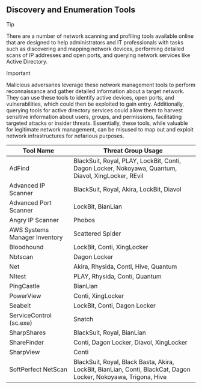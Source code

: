 ## Discovery and Enumeration Tools

> [!TIP]
> There are a number of network scanning and profiling tools available online that are designed to help administrators and IT professionals with tasks such as discovering and mapping network devices, performing detailed scans of IP addresses and open ports, and querying network services like Active Directory. 

> [!IMPORTANT]
> Malicious adversaries leverage these network management tools to perform reconnaissance and gather detailed information about a target network. They can use these tools to identify active devices, open ports, and vulnerabilities, which could then be exploited to gain entry. Additionally, querying tools for active directory services could allow them to harvest sensitive information about users, groups, and permissions, facilitating targeted attacks or insider threats. Essentially, these tools, while valuable for legitimate network management, can be misused to map out and exploit network infrastructures for nefarious purposes.

| Tool Name | Threat Group Usage |
|---|---|
| AdFind | BlackSuit, Royal, PLAY, LockBit, Conti, Dagon Locker, Nokoyawa, Quantum, Diavol, XingLocker, REvil |
| Advanced IP Scanner | BlackSuit, Royal, Akira, LockBit, Diavol |
| Advanced Port Scanner| LockBit, BianLian |
| Angry IP Scanner | Phobos |
| AWS Systems Manager Inventory | Scattered Spider |
| Bloodhound | LockBit, Conti, XingLocker |
| Nbtscan | Dagon Locker | 
| Net | Akira, Rhysida, Conti, Hive, Quantum |
| Nltest | PLAY, Rhysida, Conti, Quantum |
| PingCastle | BianLian |
| PowerView | Conti, XingLocker |
| Seabelt | LockBit, Conti, Dagon Locker |
| ServiceControl (sc.exe) | Snatch |
| SharpShares | BlackSuit, Royal, BianLian |
| ShareFinder | Conti, Dagon Locker, Diavol, XingLocker |
| SharpView | Conti |
| SoftPerfect NetScan | BlackSuit, Royal, Black Basta, Akira, LockBit, BianLian, Conti, BlackCat, Dagon Locker, Nokoyawa, Trigona, Hive |
